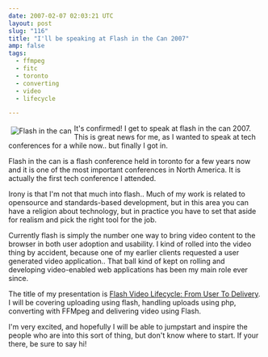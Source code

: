 ```yaml
---
date: 2007-02-07 02:03:21 UTC
layout: post
slug: "116"
title: "I'll be speaking at Flash in the Can 2007"
amp: false
tags:
  - ffmpeg
  - fitc
  - toronto
  - converting
  - video
  - lifecycle

---
```

<p>

<img src="http://www.spptoronto.org/images/logos/logo_fitc.gif"  alt="Flash in the can" style="float:left; padding: 5px" />

It's confirmed! I get to speak at flash in the can 2007. This is great news for me, as I wanted to speak at tech conferences for a while now.. but finally I got in.</p>

<p>Flash in the can is a flash conference held in toronto for a few years now and it is one of the most important conferences in North America. It is actually the first tech conference I attended.</p>

<p>Irony is that I'm not that much into flash.. Much of my work is related to opensource and standards-based development, but in this area you can have a religion about technology, but in practice you have to set that aside for realism and pick the right tool for the job.</p>

<p>Currently flash is simply the number one way to bring video content to the browser in both user adoption and usability. I kind of rolled into the video thing by accident, because one of my earlier clients requested a user generated video application.. That ball kind of kept on rolling and developing video-enabled web applications has been my main role ever since.</p>

<p>The title of my presentation is <a href="http://www.fitc.ca/presentation_detail.cfm?festival_id=12&presentation_id=467">Flash Video Lifecycle: From User To Delivery</a>. I will be covering uploading using flash, handling uploads using php, converting with FFMpeg and delivering video using Flash.</p>

<p>I'm very excited, and hopefully I will be able to jumpstart and inspire the people who are into this sort of thing, but don't know where to start. If your there, be sure to say hi!</p>
